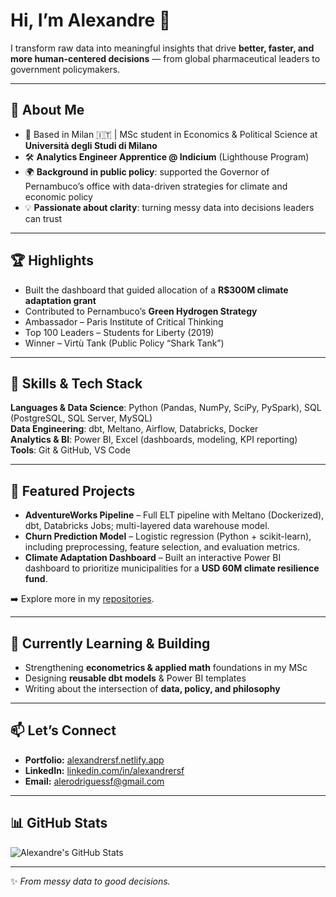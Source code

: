 # Hi, I’m Alexandre 👋  

I transform raw data into meaningful insights that drive **better, faster, and more human-centered decisions** — from global pharmaceutical leaders to government policymakers.  

---

## 🎯 About Me  
- 📍 Based in Milan 🇮🇹 | MSc student in Economics & Political Science at **Università degli Studi di Milano**  
- 🛠️ **Analytics Engineer Apprentice @ Indicium** (Lighthouse Program)  
- 🌍 **Background in public policy**: supported the Governor of Pernambuco’s office with data-driven strategies for climate and economic policy  
- 💡 **Passionate about clarity**: turning messy data into decisions leaders can trust  

---

## 🏆 Highlights  
- Built the dashboard that guided allocation of a **R$300M climate adaptation grant**  
- Contributed to Pernambuco’s **Green Hydrogen Strategy**  
- Ambassador – Paris Institute of Critical Thinking  
- Top 100 Leaders – Students for Liberty (2019)  
- Winner – Virtù Tank (Public Policy “Shark Tank”)  

---

## 🚀 Skills & Tech Stack  
**Languages & Data Science**: Python (Pandas, NumPy, SciPy, PySpark), SQL (PostgreSQL, SQL Server, MySQL)  
**Data Engineering**: dbt, Meltano, Airflow, Databricks, Docker  
**Analytics & BI**: Power BI, Excel (dashboards, modeling, KPI reporting)  
**Tools**: Git & GitHub, VS Code  

---

## 🔨 Featured Projects  
- **AdventureWorks Pipeline** – Full ELT pipeline with Meltano (Dockerized), dbt, Databricks Jobs; multi-layered data warehouse model.  
- **Churn Prediction Model** – Logistic regression (Python + scikit-learn), including preprocessing, feature selection, and evaluation metrics.  
- **Climate Adaptation Dashboard** – Built an interactive Power BI dashboard to prioritize municipalities for a **USD 60M climate resilience fund**.  

➡️ Explore more in my [repositories](https://github.com/alerodriguessf?tab=repositories).  

---

## 🌱 Currently Learning & Building  
- Strengthening **econometrics & applied math** foundations in my MSc  
- Designing **reusable dbt models** & Power BI templates  
- Writing about the intersection of **data, policy, and philosophy**  

---

## 📫 Let’s Connect  
- **Portfolio:** [alexandrersf.netlify.app](https://alexandrersf.netlify.app)  
- **LinkedIn:** [linkedin.com/in/alexandrersf](https://www.linkedin.com/in/alexandrersf)  
- **Email:** alerodriguessf@gmail.com  

---

## 📊 GitHub Stats  

![Alexandre's GitHub Stats](https://github-readme-stats.vercel.app/api?username=alerodriguessf&show_icons=true&theme=tokyonight)

---
✨ *From messy data to good decisions.*
